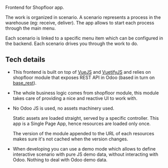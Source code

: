 Frontend for Shopfloor app.

The work is organized in scenario. A scenario represents a process in
the warehouse (eg: receive, deliver). The app allows to start each
process through the main menu.

Each scenario is linked to a specific menu item which can be configured
in the backend. Each scenario drives you through the work to do.

## Tech details

- This frontend is built on top of [VueJS](vuejs.org) and
  [VuetifyJS](vuetifyjs.com/) and relies on shopfloor module that
  exposes REST API in Odoo (based in turn on
  [base_rest](https://github.com/OCA/rest-framework/tree/13.0/base_rest)).

- The whole business logic comes from shopfloor module, this module
  takes care of providing a nice and reactive UI to work with.

- No Odoo JS is used, no assets machinery used.

  Static assets are loaded straight, served by a specific controller.
  This app is a Single Page App, hence resources are loaded only once.

  The version of the module appended to the URL of each resources makes
  sure it's not cached when the version changes.

- When developing you can use a demo mode which allows to define
  interactive scenario with pure JS demo data, without interacting with
  Odoo. Nothing to deal with Odoo demo data.
